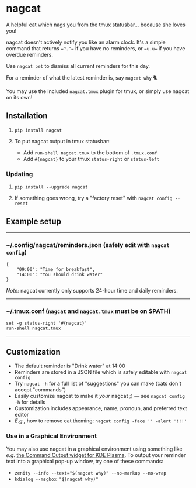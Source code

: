 # nagcat

A helpful cat which nags you from the tmux statusbar... because she loves you!

nagcat doesn't actively notify you like an alarm clock. It's a simple command that returns `=^.^=` if you have no reminders, or `=u.u=` if you have overdue reminders.

Use `nagcat pet` to dismiss all current reminders for this day.

For a reminder of what the latest reminder is, say `nagcat why` 🐈

You may use the included `nagcat.tmux` plugin for tmux, or simply use nagcat on its own!


## Installation

1. `pip install nagcat`

1. To put nagcat output in tmux statusbar:
    * Add `run-shell nagcat.tmux` to the bottom of `.tmux.conf`
    * Add `#{nagcat}` to your tmux `status-right` or `status-left`


### Updating

1. `pip install --upgrade nagcat`

1. If something goes wrong, try a "factory reset" with `nagcat config --reset`


## Example setup

---

### ~/.config/nagcat/reminders.json **(safely edit with `nagcat config`)**
```
{
    "09:00": "Time for breakfast",
    "14:00": "You should drink water"
}
```

_Note:_ nagcat currently only supports 24-hour time and daily reminders.

---

### ~/.tmux.conf **(`nagcat` and `nagcat.tmux` must be on $PATH)**

```
set -g status-right '#{nagcat}'
run-shell nagcat.tmux
```

---


## Customization

* The default reminder is "Drink water" at 14:00
* Reminders are stored in a JSON file which is safely editable with `nagcat config`
* Try `nagcat -h` for a full list of "suggestions" you can make (cats don't accept "commands")
* Easily customize nagcat to make it _your_ nagcat ;) &mdash; see `nagcat config -h` for details
* Customization includes appearance, name, pronoun, and preferred text editor
* *E.g.,* how to remove cat theming: `nagcat config -face '' -alert '!!!'`

### Use in a Graphical Environment

You may also use nagcat in a graphical environment using something like *e.g.* [the Command Output widget for KDE Plasma](https://store.kde.org/p/1166510). To output your reminder text into a graphical pop-up window, try one of these commands:
* `zenity --info --text="$(nagcat why)" --no-markup --no-wrap`
* `kdialog --msgbox "$(nagcat why)"`
